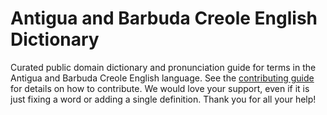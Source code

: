 
# Antigua and Barbuda Creole English Dictionary

Curated public domain dictionary and pronunciation guide for terms in the Antigua and Barbuda Creole English language. See the [contributing guide](https://github.com/drumworkteam/term/blob/make/.github/contributing.md) for details on how to contribute. We would love your support, even if it is just fixing a word or adding a single definition. Thank you for all your help!